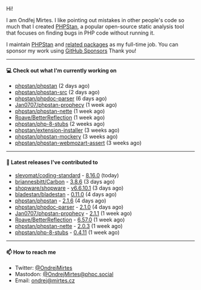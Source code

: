 Hi!

I am Ondřej Mirtes. I like pointing out mistakes in other people's code so much that I created [PHPStan](https://phpstan.org/), a popular open-source static analysis tool that focuses on finding bugs in PHP code without running it.

I maintain [PHPStan](https://github.com/phpstan/phpstan) and [related packages](https://github.com/phpstan/) as my full-time job. You can sponsor my work using [GitHub Sponsors](https://github.com/sponsors/ondrejmirtes) Thank you!

---

#### 💻 Check out what I'm currently working on

- [phpstan/phpstan](https://github.com/phpstan/phpstan) (2 days ago)
- [phpstan/phpstan-src](https://github.com/phpstan/phpstan-src) (2 days ago)
- [phpstan/phpdoc-parser](https://github.com/phpstan/phpdoc-parser) (6 days ago)
- [Jan0707/phpstan-prophecy](https://github.com/Jan0707/phpstan-prophecy) (1 week ago)
- [phpstan/phpstan-nette](https://github.com/phpstan/phpstan-nette) (1 week ago)
- [Roave/BetterReflection](https://github.com/Roave/BetterReflection) (1 week ago)
- [phpstan/php-8-stubs](https://github.com/phpstan/php-8-stubs) (2 weeks ago)
- [phpstan/extension-installer](https://github.com/phpstan/extension-installer) (3 weeks ago)
- [phpstan/phpstan-mockery](https://github.com/phpstan/phpstan-mockery) (3 weeks ago)
- [phpstan/phpstan-webmozart-assert](https://github.com/phpstan/phpstan-webmozart-assert) (3 weeks ago)

---

#### 🔭 Latest releases I've contributed to

- [slevomat/coding-standard](https://github.com/slevomat/coding-standard) - [8.16.0](https://github.com/slevomat/coding-standard/releases/tag/8.16.0) (today)
- [briannesbitt/Carbon](https://github.com/briannesbitt/Carbon) - [3.8.6](https://github.com/briannesbitt/Carbon/releases/tag/3.8.6) (3 days ago)
- [shopware/shopware](https://github.com/shopware/shopware) - [v6.6.10.1](https://github.com/shopware/shopware/releases/tag/v6.6.10.1) (3 days ago)
- [bladestan/bladestan](https://github.com/bladestan/bladestan) - [0.11.0](https://github.com/bladestan/bladestan/releases/tag/0.11.0) (4 days ago)
- [phpstan/phpstan](https://github.com/phpstan/phpstan) - [2.1.6](https://github.com/phpstan/phpstan/releases/tag/2.1.6) (4 days ago)
- [phpstan/phpdoc-parser](https://github.com/phpstan/phpdoc-parser) - [2.1.0](https://github.com/phpstan/phpdoc-parser/releases/tag/2.1.0) (4 days ago)
- [Jan0707/phpstan-prophecy](https://github.com/Jan0707/phpstan-prophecy) - [2.1.1](https://github.com/Jan0707/phpstan-prophecy/releases/tag/2.1.1) (1 week ago)
- [Roave/BetterReflection](https://github.com/Roave/BetterReflection) - [6.57.0](https://github.com/Roave/BetterReflection/releases/tag/6.57.0) (1 week ago)
- [phpstan/phpstan-nette](https://github.com/phpstan/phpstan-nette) - [2.0.3](https://github.com/phpstan/phpstan-nette/releases/tag/2.0.3) (1 week ago)
- [phpstan/php-8-stubs](https://github.com/phpstan/php-8-stubs) - [0.4.11](https://github.com/phpstan/php-8-stubs/releases/tag/0.4.11) (1 week ago)

---

#### 📫 How to reach me

- Twitter: [@OndrejMirtes](https://twitter.com/ondrejmirtes)
- Mastodon: [@OndrejMirtes@phpc.social](https://phpc.social/@OndrejMirtes)
- Email: [ondrej@mirtes.cz](mailto:ondrej@mirtes.cz)
